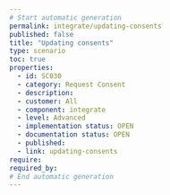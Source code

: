 ```yaml
---
# Start automatic generation
permalink: integrate/updating-consents
published: false
title: "Updating consents"
type: scenario
toc: true
properties:
  - id: SC030
  - category: Request Consent
  - description:
  - customer: All
  - component: integrate
  - level: Advanced
  - implementation status: OPEN
  - documentation status: OPEN
  - published:
  - link: updating-consents
require:
required_by:
# End automatic generation
---
```


